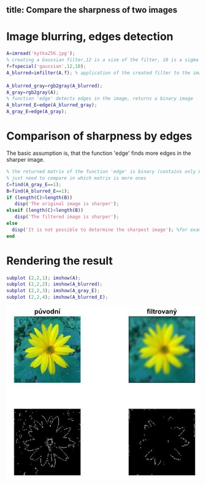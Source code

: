 ﻿title: Compare the sharpness of two images
--- 
# Image blurring, edges detection
 ``` matlab
A=imread('kytka256.jpg');
% creating a Gaussian filter,12 is a size of the filter, 10 is a sigma alias a standard deviation
f=fspecial('gaussian',12,10);
A_blurred=imfilter(A,f); % application of the created filter to the image

A_blurred_gray=rgb2gray(A_blurred);
A_gray=rgb2gray(A);
% function 'edge' detects edges in the image, returns a binary image
A_blurred_E=edge(A_blurred_gray);
A_gray_E=edge(A_gray);

 ```
# Comparison of sharpness by edges
The basic assumption is, that the function 'edge' finds more edges in the sharper image.
 ``` matlab
 % the returned matrix of the function 'edge' is binary (contains only 0 and 1). 1 represents an edge
 % just need to compare in which matrix is more ones
C=find(A_gray_E==1); 
B=find(A_blurred_E==1);
if (length(C)>length(B))
    disp('The original image is sharper');
elseif (length(C)<length(B))
    disp('The filtered image is sharper');
else
   disp('It is not possible to determine the sharpest image'); %for example, the images have the same number of edges
end 
 ```
# Rendering the result
 ``` matlab
subplot (2,2,1); imshow(A); 
subplot (2,2,2); imshow(A_blurred);
subplot (2,2,3); imshow(A_gray_E);
subplot (2,2,4); imshow(A_blurred_E);  
 ```
 
 ![](../media/compare_sharpness_result.jpg)
